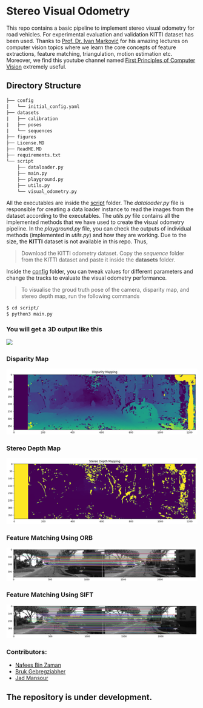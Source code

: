# Stereo Visual Odometry

This repo contains a basic pipeline to implement stereo visual odometry for road vehicles. For experimental evaluation and validation KITTI dataset has been used. Thanks to [Prof. Dr. Ivan Marković](https://www.fer.unizg.hr/en/ivan.markovic) for his amazing lectures on computer vision topics where we learn the core concepts of feature extractions, feature matching, triangulation, motion estimation etc. Moreover, we find this youtube channel named [
First Principles of Computer Vision](https://www.youtube.com/@firstprinciplesofcomputerv3258) extremely useful.


## Directory Structure

```
├── config
│   └── initial_config.yaml
├── datasets
|   ├── calibration
|   ├── poses
|   └── sequences
├── figures
├── License.MD
├── ReadME.MD
├── requirements.txt
└── script
    ├── dataloader.py
    ├── main.py
    ├── playground.py
    ├── utils.py
    └── visual_odometry.py
```
All the executables are inside the [script](https://github.com/NafBZ/Stereo-Visual-Odometry/tree/master/script) folder. The *dataloader.py* file is responsible for creating a data loader instance to read the images from the dataset according to the executables. The *utils.py* file contains all the implemented methods that we have used to create the visual odometry pipeline. In the *playground.py* file, you can check the outputs of individual methods (implemented in *utils.py*) and how they are working. Due to the size, the **KITTI** dataset is not available in this repo. Thus,

> Download the KITTI odometry dataset. Copy the _sequence_ folder from the KITTI dataset and paste it inside the **datasets** folder.

Inside the [config](https://github.com/NafBZ/Stereo-Visual-Odometry/tree/master/config) folder, you can tweak values for different parameters and change the tracks to evaluate the visual odometry performance. 













> To visualise the groud truth pose of the camera, disparity map, and stereo depth map, run the following commands

```
$ cd script/
$ python3 main.py
```

### You will get a 3D output like this

![](https://github.com/NafBZ/Stereo-Visual-Odometry/blob/master/figures/gT.gif)

### Disparity Map

![](https://github.com/NafBZ/Stereo-Visual-Odometry/blob/nafees/figures/disparity.png)

### Stereo Depth Map

![](https://github.com/NafBZ/Stereo-Visual-Odometry/blob/nafees/figures/depth.png)

### Feature Matching Using ORB

![](https://github.com/NafBZ/Stereo-Visual-Odometry/blob/nafees/figures/orb_match.png)

### Feature Matching Using SIFT

![](https://github.com/NafBZ/Stereo-Visual-Odometry/blob/nafees/figures/sift_match.png)

### Contributors:

- [Nafees Bin Zaman](https://github.com/NafBZ)
- [Bruk Gebregziabher](https://github.com/brukg)
- [Jad Mansour](https://github.com/j4dooooo)

## The repository is under development.
